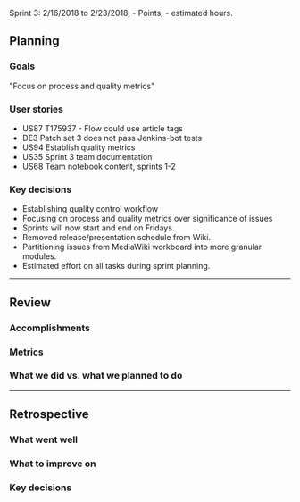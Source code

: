 Sprint 3: 2/16/2018 to 2/23/2018, - Points, - estimated hours.

## Planning

### Goals
"Focus on process and quality metrics"

### User stories
- US87 T175937 - Flow could use article tags
- DE3 Patch set 3 does not pass Jenkins-bot tests
- US94 Establish quality metrics
- US35 Sprint 3 team documentation
- US68 Team notebook content, sprints 1-2

### Key decisions
- Establishing quality control workflow
- Focusing on process and quality metrics over significance of issues
- Sprints will now start and end on Fridays.
- Removed release/presentation schedule from Wiki.
- Partitioning issues from MediaWiki workboard into more granular modules.
- Estimated effort on all tasks during sprint planning.

***

## Review

### Accomplishments

### Metrics

### What we did vs. what we planned to do

***

## Retrospective

### What went well

### What to improve on

### Key decisions
